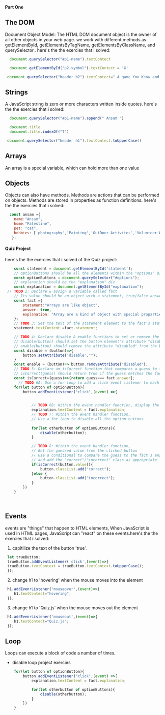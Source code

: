  **Part One**
 ## The DOM
Document Object Model: The HTML DOM document object is the owner of all other objects in your web page.
we work with different methods as getElementById, getElementsByTagName, getElementsByClassName, and querySelector..
here's the the exercies that i solved:
```javascript
  document.querySelector("#p1-name").textContect
```
```javascript
  document.getElementById("p2-symbol").textContect = 'X'
```
```javascript
 document.querySelector("header h2").textContect=" A game You Know and like"
```



## Strings
A JavaScript string is zero or more characters written inside quotes.
here's the the exercies that i solved:
```javascript
  document.querySelector("#p1-name").append(" Ansam ")
```
```javascript
  document.title
  document.title.indexOf("T")
```
```javascript
 document.querySelector("header h1").textContect.toUpperCase()
```
## Arrays
An array is a special variable, which can hold more than one value

## Objects
Objects can also have methods.
Methods are actions that can be performed on objects.
Methods are stored in properties as function definitions.
here's the the exercies that i solved:
```javascript
  const ansam ={
    name:"Ansam",
    home:"Palestine",
    pet: "cat",
    hobbies: ['photography','Painting','OutDoor Activites','Volunteer Work']
   };
```
#### Quiz Project
here's the the exercies that i solved of the Quiz project:
```javascript
    const statement = document.getElementById('statment');
    // optionButtons should be all the elements within the "options" div
    const optionButtons = document.querySelector("#options");
    // explanation should be the "explanation" div
    const explanation = document.getElementById("explanation");
 // TODO 2: Declare & assign a variable called fact
    // Its value should be an object with a statement, true/false answer, and explanation 
    const fact ={
        statement:"Arrays are like object",
        answer: true,
        explanation: "Array are a kind of object with special proparties"
    };    
    // TODO 3: Set the text of the statement element to the fact's statement
    statement.textContent =fact.statement;

    // TODO 4: Declare disable & enable functions to set or remove the "disabled" attribute from a given   button element
    // disable(button) should set the button element's attribute "disabled" to the value ""
    // enable(button) should remove the attribute "disabled" from the button element
    const disable = (button)=>{
        button.setAttribute('disable',"");
    }
    const enable = (button)=> button.removeAttribute("disabled");
    // TODO 5: Declare an isCorrect function that compares a guess to the right answer
    // isCorrect(guess) should return true if the guess matches the fact's answer
    const isCorrect=(guess)=>{return guess=== fact.answer};
      // TODO 6A: Use a for loop to add a click event listener to each of the optionButtons
    for(let button of optionButton){
        button.addEventListener("click",(event) =>{

       
            // TODO 6B: Within the event handler function, display the fact's explanation by setting the     text of the explanation element
            explanation.textContent = fact.explanation;
            // TODO 7: Within the event handler function, 
            // Use a for loop to disable all the option buttons
          
            for(let otherbutton of optionButtons){
                disable(otherbutton);
            }

            // TODO 8: Within the event handler function,
            // Get the guessed value from the clicked button
            // Use a conditional to compare the guess to the fact's answer
            // and add the "correct"/"incorrect" class as appropriate
            if(isCorrect(button.value)){
                button.classList.add("correct");
            }else {
                button.classList.add("incorrect");
            }
        })
    }

    
```
## Events
events are "things" that happen to HTML elements, When JavaScript is used in HTML pages, JavaScript can "react" on these events.here's the the exercies that i solved:
1. capitilize the text of the button 'true'.
```jsx
 let trueButton;
 trueButton.addEventListener('click',(event)=>{
 trueButton.textContext = trueButton.textContext.toUpperCase();
 });
```
2. change h1 to 'hovering' when the mouse moves into the element
```jsx
 h1.addEvenrListener('mouseover',(event)=>{
    h1.textContect="hovering";
 });
```
3. change h1 to 'Quiz.js' when the mouse moves out the element
```jsx
 h1.addEvenrListener('mouseout',(event)=>{
    h1.textContect="Quiz.js";
 });
```
## Loop
Loops can execute a block of code a number of times.
* disable loop project exercies
```jsx
    for(let button of optionButton){
        button.addEventListener("click",(event) =>{
            explanation.textContent = fact.explanation;

            for(let otherbutton of optionButtons){
                disable(otherbutton);
            }
        })
    }

```
